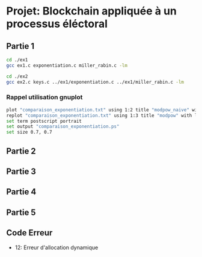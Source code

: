 # Projet: Blockchain appliquée à un processus éléctoral

## Partie 1

```bash
cd ./ex1
gcc ex1.c exponentiation.c miller_rabin.c -lm

cd ./ex2
gcc ex2.c keys.c ../ex1/exponentiation.c ../ex1/miller_rabin.c -lm
```

### Rappel utilisation gnuplot

```bash
plot "comparaison_exponentiation.txt" using 1:2 title "modpow_naive" with lines
replot "comparaison_exponentiation.txt" using 1:3 title "modpow" with lines
set term postscript portrait
set output "comparaison_exponentiation.ps"
set size 0.7, 0.7
```

## Partie 2

## Partie 3

## Partie 4

## Partie 5

## Code Erreur 

- 12: Erreur d'allocation dynamique
